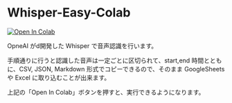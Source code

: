 # Whisper-Easy-Colab

[![Open In Colab](https://colab.research.google.com/assets/colab-badge.svg)](https://colab.research.google.com/github/akitana-airtanker/Whisper-Easy-Colab/blob/master/Whisper.ipynb)

OpneAI がd開発した Whisper で音声認識を行います。

手順通りに行うと認識した音声は一定ごとに区切られて、start,end 時間とともに、CSV, JSON, Markdown 形式でコピーできるので、そのまま GoogleSheets や Excel に取り込むことが出来ます。

上記の「Open In Colab」ボタンを押すと、実行できるようになります。
